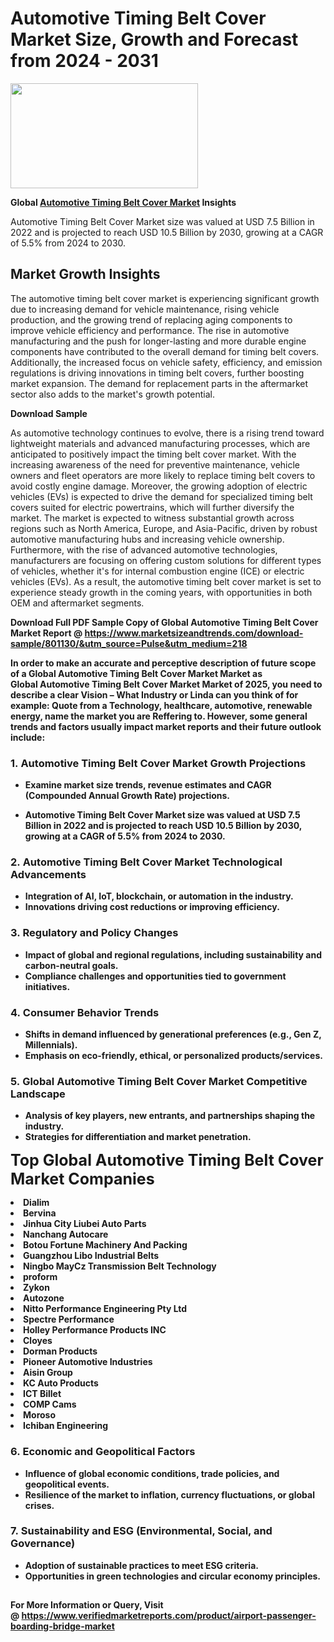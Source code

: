 <H1>Automotive Timing Belt Cover Market Size, Growth and Forecast from 2024 - 2031</H1><img class="aligncenter size-medium wp-image-584254" src="https://thirdeyenews.in/wp-content/uploads/2024/09/Global-Market-Research-300x168.jpeg" alt="" width="300" height="168" /><p><strong>Global&nbsp;<a href="https://www.marketsizeandtrends.com/download-sample/801130/&amp;utm_source=Pulse&amp;utm_medium=218">Automotive Timing Belt Cover Market</a> Insights</strong></p><p>Automotive Timing Belt Cover Market size was valued at USD 7.5 Billion in 2022 and is projected to reach USD 10.5 Billion by 2030, growing at a CAGR of 5.5% from 2024 to 2030.</p><p><h2>Market Growth Insights</h2> <p>The automotive timing belt cover market is experiencing significant growth due to increasing demand for vehicle maintenance, rising vehicle production, and the growing trend of replacing aging components to improve vehicle efficiency and performance. The rise in automotive manufacturing and the push for longer-lasting and more durable engine components have contributed to the overall demand for timing belt covers. Additionally, the increased focus on vehicle safety, efficiency, and emission regulations is driving innovations in timing belt covers, further boosting market expansion. The demand for replacement parts in the aftermarket sector also adds to the market's growth potential.</p> <p><strong>Download Sample</strong></p> <p>As automotive technology continues to evolve, there is a rising trend toward lightweight materials and advanced manufacturing processes, which are anticipated to positively impact the timing belt cover market. With the increasing awareness of the need for preventive maintenance, vehicle owners and fleet operators are more likely to replace timing belt covers to avoid costly engine damage. Moreover, the growing adoption of electric vehicles (EVs) is expected to drive the demand for specialized timing belt covers suited for electric powertrains, which will further diversify the market. The market is expected to witness substantial growth across regions such as North America, Europe, and Asia-Pacific, driven by robust automotive manufacturing hubs and increasing vehicle ownership. Furthermore, with the rise of advanced automotive technologies, manufacturers are focusing on offering custom solutions for different types of vehicles, whether it's for internal combustion engine (ICE) or electric vehicles (EVs). As a result, the automotive timing belt cover market is set to experience steady growth in the coming years, with opportunities in both OEM and aftermarket segments.</p> <p><strong></p><p><span class=""><strong>Download Full PDF Sample Copy of Global Automotive Timing Belt Cover Market Report</strong> @ <a href="https://www.marketsizeandtrends.com/download-sample/801130/&amp;utm_source=Pulse&amp;utm_medium=218" target="_blank">https://www.marketsizeandtrends.com/download-sample/801130/&amp;utm_source=Pulse&amp;utm_medium=218</a></span></p><p>In order to make an accurate and perceptive description of future scope of a Global&nbsp;Automotive Timing Belt Cover Market Market as Global&nbsp;Automotive Timing Belt Cover Market Market of 2025, you need to describe a clear Vision &ndash; What Industry or Linda can you think of for example: Quote from a Technology, healthcare, automotive, renewable energy, name the market you are Reffering to. However, some general trends and factors usually impact market reports and their future outlook include:</p><h3>1.&nbsp;<strong>Automotive Timing Belt Cover Market Growth Projections</strong></h3><ul><li>Examine market size trends, revenue estimates and CAGR (Compounded Annual Growth Rate) projections.</li><li><p>Automotive Timing Belt Cover Market size was valued at USD 7.5 Billion in 2022 and is projected to reach USD 10.5 Billion by 2030, growing at a CAGR of 5.5% from 2024 to 2030.</p></li></ul><h3>2.&nbsp;<strong>Automotive Timing Belt Cover Market Technological Advancements</strong></h3><ul><li>Integration of AI, IoT, blockchain, or automation in the industry.</li><li>Innovations driving cost reductions or improving efficiency.</li></ul><h3>3.&nbsp;<strong>Regulatory and Policy Changes</strong></h3><ul><li>Impact of global and regional regulations, including sustainability and carbon-neutral goals.</li><li>Compliance challenges and opportunities tied to government initiatives.</li></ul><h3>4.&nbsp;<strong>Consumer Behavior Trends</strong></h3><ul><li>Shifts in demand influenced by generational preferences (e.g., Gen Z, Millennials).</li><li>Emphasis on eco-friendly, ethical, or personalized products/services.</li></ul><h3>5.&nbsp;<strong>Global Automotive Timing Belt Cover Market Competitive Landscape</strong></h3><ul><li>Analysis of key players, new entrants, and partnerships shaping the industry.</li><li>Strategies for differentiation and market penetration.</li></ul><p data-pm-slice="1 1 []"><span style="color: inherit; font-family: inherit; font-size: 25px;">Top Global Automotive Timing Belt Cover Market Companies</span></p><div class="" data-test-id=""><p><li>Dialim</li><li> Bervina</li><li> Jinhua City Liubei Auto Parts</li><li> Nanchang Autocare</li><li> Botou Fortune Machinery And Packing</li><li> Guangzhou Libo Industrial Belts</li><li> Ningbo MayCz Transmission Belt Technology</li><li> proform</li><li> Zykon</li><li> Autozone</li><li> Nitto Performance Engineering Pty Ltd</li><li> Spectre Performance</li><li> Holley Performance Products INC</li><li> Cloyes</li><li> Dorman Products</li><li> Pioneer Automotive Industries</li><li> Aisin Group</li><li> KC Auto Products</li><li> ICT Billet</li><li> COMP Cams</li><li> Moroso</li><li> Ichiban Engineering</li></p></div><h3>6.&nbsp;<strong>Economic and Geopolitical Factors</strong></h3><ul><li>Influence of global economic conditions, trade policies, and geopolitical events.</li><li>Resilience of the market to inflation, currency fluctuations, or global crises.</li></ul><h3>7.&nbsp;<strong>Sustainability and ESG (Environmental, Social, and Governance)</strong></h3><ul><li>Adoption of sustainable practices to meet ESG criteria.</li><li>Opportunities in green technologies and circular economy principles.</li></ul><h2><strong style="font-size: 14px;">For More Information or Query, Visit @&nbsp;</strong><a style="background-color: #ffffff; font-size: 14px;" href="https://www.marketsizeandtrends.com/report/automotive-timing-belt-cover-market/" target="_blank">https://www.verifiedmarketreports.com/product/airport-passenger-boarding-bridge-market</a></h2>
